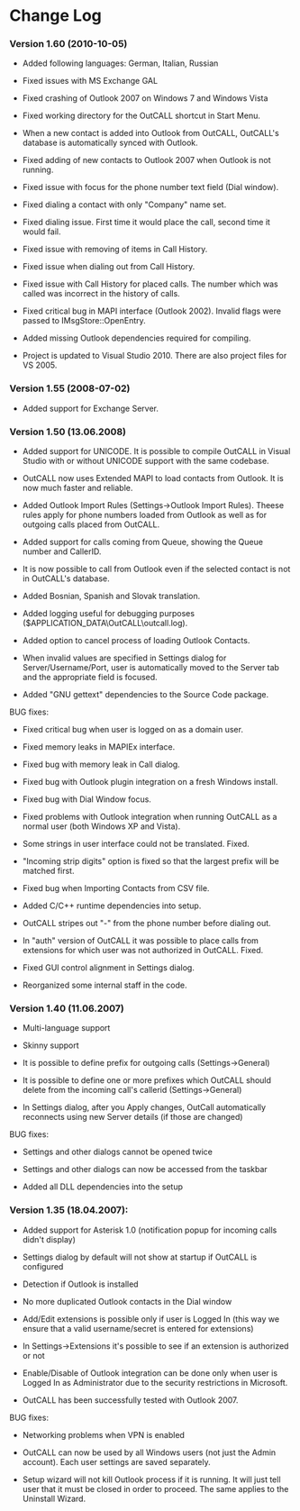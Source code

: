 # Change Log #

### Version 1.60 (2010-10-05) ###

- Added following languages: German, Italian, Russian

- Fixed issues with MS Exchange GAL

- Fixed crashing of Outlook 2007 on Windows 7 and Windows Vista

- Fixed working directory for the OutCALL shortcut in Start Menu.

- When a new contact is added into Outlook from OutCALL, OutCALL's database is automatically synced with Outlook.

- Fixed adding of new contacts to Outlook 2007 when Outlook is not running.

- Fixed issue with focus for the phone number text field (Dial window).

- Fixed dialing a contact with only "Company" name set.

- Fixed dialing issue. First time it would place the call, second time it would fail.

- Fixed issue with removing of items in Call History.

- Fixed issue when dialing out from Call History.

- Fixed issue with Call History for placed calls. The number which was called was incorrect in the history of calls.

- Fixed critical bug in MAPI interface (Outlook 2002). Invalid flags were passed to IMsgStore::OpenEntry.

- Added missing Outlook dependencies required for compiling.

- Project is updated to Visual Studio 2010. There are also project files for VS 2005.

### Version 1.55 (2008-07-02) ###

- Added support for Exchange Server.

### Version 1.50 (13.06.2008) ###

- Added support for UNICODE. It is possible to compile OutCALL in Visual Studio with or without UNICODE support with the same codebase.

- OutCALL now uses Extended MAPI to load contacts from Outlook. It is now much faster and reliable.

- Added Outlook Import Rules (Settings->Outlook Import Rules). Theese rules apply for phone numbers loaded from Outlook as well as for outgoing calls placed from OutCALL.

- Added support for calls coming from Queue, showing the Queue number and CallerID.

- It is now possible to call from Outlook even if the selected contact is not in OutCALL's database.

- Added Bosnian, Spanish and Slovak translation.

- Added logging useful for debugging purposes ($APPLICATION\_DATA\OutCALL\outcall.log).

- Added option to cancel process of loading Outlook Contacts.

- When invalid values are specified in Settings dialog for Server/Username/Port, user is automatically moved to the Server tab and the appropriate field is focused.

- Added "GNU gettext" dependencies to the Source Code package.


BUG fixes:
- Fixed critical bug when user is logged on as a domain user.

- Fixed memory leaks in MAPIEx interface.

- Fixed bug with memory leak in Call dialog.

- Fixed bug with Outlook plugin integration on a fresh Windows install.

- Fixed bug with Dial Window focus.

- Fixed problems with Outlook integration when running OutCALL as a normal user (both Windows XP and Vista).

- Some strings in user interface could not be translated. Fixed.

- "Incoming strip digits" option is fixed so that the largest prefix will be matched first.

- Fixed bug when Importing Contacts from CSV file.

- Added C/C++ runtime dependencies into setup.

- OutCALL stripes out "-" from the phone number before dialing out.

- In "auth" version of OutCALL it was possible to place calls from extensions for which user was not authorized in OutCALL. Fixed.

- Fixed GUI control alignment in Settings dialog.

- Reorganized some internal staff in the code.


### Version 1.40 (11.06.2007) ###

- Multi-language support

- Skinny support

- It is possible to define prefix for outgoing calls (Settings->General)

- It is possible to define one or more prefixes which OutCALL should delete from the incoming call's callerid (Settings->General)

- In Settings dialog, after you Apply changes, OutCall automatically reconnects using new Server details (if those are changed)

BUG fixes:

- Settings and other dialogs cannot be opened twice

- Settings and other dialogs can now be accessed from the taskbar

- Added all DLL dependencies into the setup


### Version 1.35 (18.04.2007): ###

- Added support for Asterisk 1.0 (notification popup for incoming calls didn't display)

- Settings dialog by default will not show at startup if OutCALL is configured

- Detection if Outlook is installed

- No more duplicated Outlook contacts in the Dial window

- Add/Edit extensions is possible only if user is Logged In (this way we ensure that a valid username/secret is entered for extensions)

- In Settings->Extensions it's possible to see if an extension is authorized or not

- Enable/Disable of Outlook integration can be done only when user is Logged In as Administrator due to the security restrictions in Microsoft.

- OutCALL has been successfully tested with Outlook 2007.


BUG fixes:

- Networking problems when VPN is enabled

- OutCALL can now be used by all Windows users (not just the Admin account). Each user settings are saved separately.

- Setup wizard will not kill Outlook process if it is running. It will just tell user that it must be closed in order to proceed. The same applies to the Uninstall Wizard.